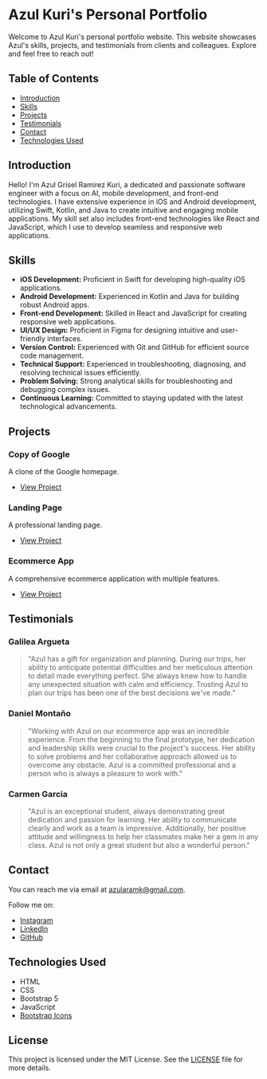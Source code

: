 # Azul Kuri's Personal Portfolio

Welcome to Azul Kuri's personal portfolio website. This website showcases Azul's skills, projects, and testimonials from clients and colleagues. Explore and feel free to reach out!

## Table of Contents

- [Introduction](#introduction)
- [Skills](#skills)
- [Projects](#projects)
- [Testimonials](#testimonials)
- [Contact](#contact)
- [Technologies Used](#technologies-used)

## Introduction

Hello! I'm Azul Grisel Ramirez Kuri, a dedicated and passionate software engineer with a focus on AI, mobile development, and front-end technologies. I have extensive experience in iOS and Android development, utilizing Swift, Kotlin, and Java to create intuitive and engaging mobile applications. My skill set also includes front-end technologies like React and JavaScript, which I use to develop seamless and responsive web applications.

## Skills

- **iOS Development:** Proficient in Swift for developing high-quality iOS applications.
- **Android Development:** Experienced in Kotlin and Java for building robust Android apps.
- **Front-end Development:** Skilled in React and JavaScript for creating responsive web applications.
- **UI/UX Design:** Proficient in Figma for designing intuitive and user-friendly interfaces.
- **Version Control:** Experienced with Git and GitHub for efficient source code management.
- **Technical Support:** Experienced in troubleshooting, diagnosing, and resolving technical issues efficiently.
- **Problem Solving:** Strong analytical skills for troubleshooting and debugging complex issues.
- **Continuous Learning:** Committed to staying updated with the latest technological advancements.

## Projects

### Copy of Google
A clone of the Google homepage.
- [View Project](https://clon-google-omega.vercel.app)

### Landing Page
A professional landing page.
- [View Project](https://www.azulrk.com)

### Ecommerce App
A comprehensive ecommerce application with multiple features.
- [View Project](https://www.azulrk.com/projects.html)

## Testimonials

### Galilea Argueta
> "Azul has a gift for organization and planning. During our trips, her ability to anticipate potential difficulties and her meticulous attention to detail made everything perfect. She always knew how to handle any unexpected situation with calm and efficiency. Trusting Azul to plan our trips has been one of the best decisions we've made."

### Daniel Montaño
> "Working with Azul on our ecommerce app was an incredible experience. From the beginning to the final prototype, her dedication and leadership skills were crucial to the project's success. Her ability to solve problems and her collaborative approach allowed us to overcome any obstacle. Azul is a committed professional and a person who is always a pleasure to work with."

### Carmen Garcia
> "Azul is an exceptional student, always demonstrating great dedication and passion for learning. Her ability to communicate clearly and work as a team is impressive. Additionally, her positive attitude and willingness to help her classmates make her a gem in any class. Azul is not only a great student but also a wonderful person."

## Contact

You can reach me via email at [azularamk@gmail.com](mailto:azularamk@gmail.com).

Follow me on:
- [Instagram](https://www.instagram.com/azulramk/)
- [LinkedIn](https://www.linkedin.com/in/azul-grisel-ramirez-kuri-7a213018a/)
- [GitHub](https://github.com/AzulRK22)

## Technologies Used

- HTML
- CSS
- Bootstrap 5
- JavaScript
- [Bootstrap Icons](https://icons.getbootstrap.com/)

## License

This project is licensed under the MIT License. See the [LICENSE](LICENSE) file for more details.

